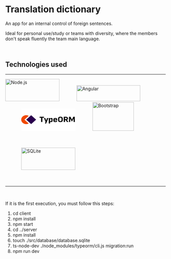 # Translation dictionary
An app for an internal control of foreign sentences.

Ideal for personal use/study or teams with diversity, where the members don't speak fluently the team main language.

<br />

## Technologies used
-----

<img src="https://nodejs.org/static/images/logo.svg" title="Node.js" height="70px" width="170px" />
<img src="https://angular.io/assets/images/logos/angular/logo-nav@2x.png" title="Angular" height="50px" width="200px" style="margin-left: 50px" />
<img src="https://github.com/typeorm/typeorm/raw/master/resources/logo_big.png" title="TypeORM" height="70px" width="170px" style="margin-left: 50px"/>
<img src="https://getbootstrap.com.br/docs/4.1/assets/img/bootstrap-stack.png" title="Bootstrap" height="90px" width="130px" style="margin-left: 50px"/>
<img src="https://www.sqlite.org/images/sqlite370_banner.gif" title="SQLite" height="70px" width="170px" style="margin-left: 50px; margin-top: 50px;"/>

<br/>
<br/>
<br/>

-----

<br />

If it is the first execution, you must follow this steps:
1. cd client
2. npm install
3. npm start
4. cd ../server
5. npm install
6. touch ./src/database/database.sqlite
7. ts-node-dev ./node_modules/typeorm/cli.js migration:run
8. npm run dev
